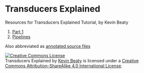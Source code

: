 # Transducers Explained

Resources for Transducers Explained Tutorial, by Kevin Beaty

1. [Part 1](http://simplectic.com/blog/2014/transducers-explained-1/)
2. [Pipelines](http://simplectic.com/blog/2014/transducers-explained-pipelines/)

Also abbreviated as [annotated source files](http://simplectic.com/static/resources/transducers-explained/)

<a rel="license" href="http://creativecommons.org/licenses/by-sa/4.0/"><img alt="Creative Commons License" style="border-width:0" src="https://i.creativecommons.org/l/by-sa/4.0/80x15.png" /></a><br /><span xmlns:dct="http://purl.org/dc/terms/" property="dct:title">Transducers Explained</span> by <a xmlns:cc="http://creativecommons.org/ns#" href="http://simplectic.com/blog/2014/transducers-explained-1/" property="cc:attributionName" rel="cc:attributionURL">Kevin Beaty</a> is licensed under a <a rel="license" href="http://creativecommons.org/licenses/by-sa/4.0/">Creative Commons Attribution-ShareAlike 4.0 International License</a>.
